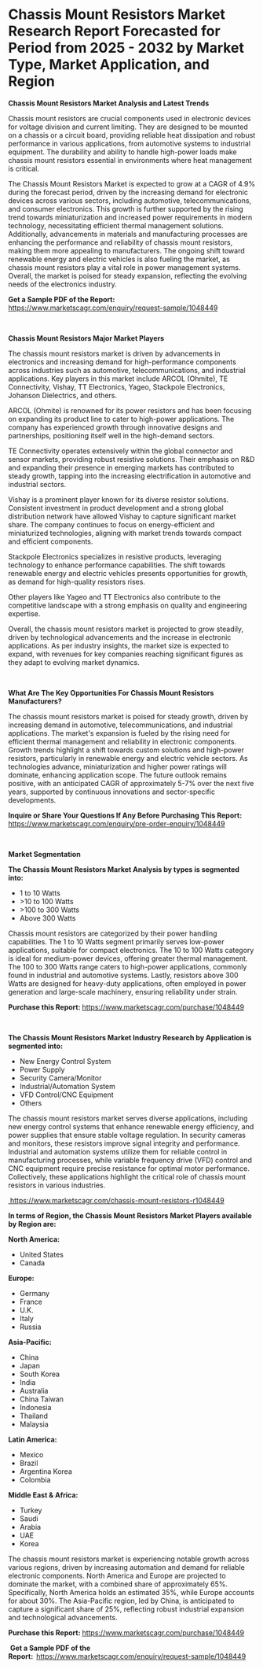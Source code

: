 <p><h1>Chassis Mount Resistors Market Research Report Forecasted for Period from 2025 -  2032 by Market Type, Market Application, and Region</h1></p><p><strong>Chassis Mount Resistors Market Analysis and Latest Trends</strong></p>
<p><p>Chassis mount resistors are crucial components used in electronic devices for voltage division and current limiting. They are designed to be mounted on a chassis or a circuit board, providing reliable heat dissipation and robust performance in various applications, from automotive systems to industrial equipment. The durability and ability to handle high-power loads make chassis mount resistors essential in environments where heat management is critical.</p><p>The Chassis Mount Resistors Market is expected to grow at a CAGR of 4.9% during the forecast period, driven by the increasing demand for electronic devices across various sectors, including automotive, telecommunications, and consumer electronics. This growth is further supported by the rising trend towards miniaturization and increased power requirements in modern technology, necessitating efficient thermal management solutions. Additionally, advancements in materials and manufacturing processes are enhancing the performance and reliability of chassis mount resistors, making them more appealing to manufacturers. The ongoing shift toward renewable energy and electric vehicles is also fueling the market, as chassis mount resistors play a vital role in power management systems. Overall, the market is poised for steady expansion, reflecting the evolving needs of the electronics industry.</p></p>
<p><strong>Get a Sample PDF of the Report:&nbsp;</strong> <a href="https://www.marketscagr.com/enquiry/request-sample/1048449?utm_campaign=3586&utm_medium=2&utm_source=Github&utm_content=ia&utm_term=16042025&utm_id=chassis-mount-resistors">https://www.marketscagr.com/enquiry/request-sample/1048449</a></p>
<p>&nbsp;</p>
<p><strong>Chassis Mount Resistors Major Market Players</strong></p>
<p><p>The chassis mount resistors market is driven by advancements in electronics and increasing demand for high-performance components across industries such as automotive, telecommunications, and industrial applications. Key players in this market include ARCOL (Ohmite), TE Connectivity, Vishay, TT Electronics, Yageo, Stackpole Electronics, Johanson Dielectrics, and others.</p><p>ARCOL (Ohmite) is renowned for its power resistors and has been focusing on expanding its product line to cater to high-power applications. The company has experienced growth through innovative designs and partnerships, positioning itself well in the high-demand sectors.</p><p>TE Connectivity operates extensively within the global connector and sensor markets, providing robust resistive solutions. Their emphasis on R&D and expanding their presence in emerging markets has contributed to steady growth, tapping into the increasing electrification in automotive and industrial sectors.</p><p>Vishay is a prominent player known for its diverse resistor solutions. Consistent investment in product development and a strong global distribution network have allowed Vishay to capture significant market share. The company continues to focus on energy-efficient and miniaturized technologies, aligning with market trends towards compact and efficient components.</p><p>Stackpole Electronics specializes in resistive products, leveraging technology to enhance performance capabilities. The shift towards renewable energy and electric vehicles presents opportunities for growth, as demand for high-quality resistors rises.</p><p>Other players like Yageo and TT Electronics also contribute to the competitive landscape with a strong emphasis on quality and engineering expertise.</p><p>Overall, the chassis mount resistors market is projected to grow steadily, driven by technological advancements and the increase in electronic applications. As per industry insights, the market size is expected to expand, with revenues for key companies reaching significant figures as they adapt to evolving market dynamics.</p></p>
<p>&nbsp;</p>
<p><strong>What Are The Key Opportunities For Chassis Mount Resistors Manufacturers?</strong></p>
<p><p>The chassis mount resistors market is poised for steady growth, driven by increasing demand in automotive, telecommunications, and industrial applications. The market's expansion is fueled by the rising need for efficient thermal management and reliability in electronic components. Growth trends highlight a shift towards custom solutions and high-power resistors, particularly in renewable energy and electric vehicle sectors. As technologies advance, miniaturization and higher power ratings will dominate, enhancing application scope. The future outlook remains positive, with an anticipated CAGR of approximately 5-7% over the next five years, supported by continuous innovations and sector-specific developments.</p></p>
<p><strong>Inquire or Share Your Questions If Any Before Purchasing This Report:</strong> <a href="https://www.marketscagr.com/enquiry/pre-order-enquiry/1048449?utm_campaign=3586&utm_medium=2&utm_source=Github&utm_content=ia&utm_term=16042025&utm_id=chassis-mount-resistors">https://www.marketscagr.com/enquiry/pre-order-enquiry/1048449</a></p>
<p>&nbsp;</p>
<p><strong>Market Segmentation</strong></p>
<p><strong>The Chassis Mount Resistors Market Analysis by types is segmented into:</strong></p>
<p><ul><li>1 to 10 Watts</li><li>>10 to 100 Watts</li><li>>100 to 300 Watts</li><li>Above 300 Watts</li></ul></p>
<p><p>Chassis mount resistors are categorized by their power handling capabilities. The 1 to 10 Watts segment primarily serves low-power applications, suitable for compact electronics. The 10 to 100 Watts category is ideal for medium-power devices, offering greater thermal management. The 100 to 300 Watts range caters to high-power applications, commonly found in industrial and automotive systems. Lastly, resistors above 300 Watts are designed for heavy-duty applications, often employed in power generation and large-scale machinery, ensuring reliability under strain.</p></p>
<p><strong>Purchase this Report:&nbsp;</strong><a href="https://www.marketscagr.com/purchase/1048449?utm_campaign=3586&utm_medium=2&utm_source=Github&utm_content=ia&utm_term=16042025&utm_id=chassis-mount-resistors">https://www.marketscagr.com/purchase/1048449</a></p>
<p>&nbsp;</p>
<p><strong>The Chassis Mount Resistors Market Industry Research by Application is segmented into:</strong></p>
<p><ul><li>New Energy Control System</li><li>Power Supply</li><li>Security Camera/Monitor</li><li>Industrial/Automation System</li><li>VFD Control/CNC Equipment</li><li>Others</li></ul></p>
<p><p>The chassis mount resistors market serves diverse applications, including new energy control systems that enhance renewable energy efficiency, and power supplies that ensure stable voltage regulation. In security cameras and monitors, these resistors improve signal integrity and performance. Industrial and automation systems utilize them for reliable control in manufacturing processes, while variable frequency drive (VFD) control and CNC equipment require precise resistance for optimal motor performance. Collectively, these applications highlight the critical role of chassis mount resistors in various industries.</p></p>
<p><a href="https://www.marketscagr.com/chassis-mount-resistors-r1048449?utm_campaign=3586&utm_medium=2&utm_source=Github&utm_content=ia&utm_term=16042025&utm_id=chassis-mount-resistors">&nbsp;https://www.marketscagr.com/chassis-mount-resistors-r1048449</a></p>
<p><strong>In terms of Region, the Chassis Mount Resistors Market Players available by Region are:</strong></p>
<p>
    <p> <strong> North America: </strong>
        <ul>
            <li>United States</li>
            <li>Canada</li>
        </ul>
        </p> 
    <p> <strong> Europe: </strong>
        <ul>
            <li>Germany</li>
            <li>France</li>
            <li>U.K.</li>
            <li>Italy</li>
            <li>Russia</li>
        </ul>
        </p> 
    <p> <strong> Asia-Pacific: </strong>
        <ul>
            <li>China</li>
            <li>Japan</li>
            <li>South Korea</li>
            <li>India</li>
            <li>Australia</li>
            <li>China Taiwan</li>
            <li>Indonesia</li>
            <li>Thailand</li>
            <li>Malaysia</li>
        </ul>
        </p> 
    <p> <strong> Latin America: </strong>
        <ul>
            <li>Mexico</li>
            <li>Brazil</li>
            <li>Argentina Korea</li>
            <li>Colombia</li>
        </ul>
        </p> 
    <p> <strong> Middle East & Africa: </strong>
        <ul>
            <li>Turkey</li>
            <li>Saudi</li>
            <li>Arabia</li>
            <li>UAE</li>
            <li>Korea</li>
        </ul>
    </p>
    </p>
<p><p>The chassis mount resistors market is experiencing notable growth across various regions, driven by increasing automation and demand for reliable electronic components. North America and Europe are projected to dominate the market, with a combined share of approximately 65%. Specifically, North America holds an estimated 35%, while Europe accounts for about 30%. The Asia-Pacific region, led by China, is anticipated to capture a significant share of 25%, reflecting robust industrial expansion and technological advancements.</p></p>
<p><strong>Purchase this Report: </strong><a href="https://www.marketscagr.com/purchase/1048449?utm_campaign=3586&utm_medium=2&utm_source=Github&utm_content=ia&utm_term=16042025&utm_id=chassis-mount-resistors">https://www.marketscagr.com/purchase/1048449</a></p>
<p>&nbsp;<strong>Get a Sample PDF of the Report:&nbsp;&nbsp;</strong><a href="https://www.marketscagr.com/enquiry/request-sample/1048449?utm_campaign=3586&utm_medium=2&utm_source=Github&utm_content=ia&utm_term=16042025&utm_id=chassis-mount-resistors">https://www.marketscagr.com/enquiry/request-sample/1048449</a></p>
<p><strong></strong></p>
<p><p></p><p></p><p></p></p>